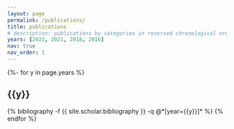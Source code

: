 ```yaml
---
layout: page
permalink: /publications/
title: publications
# description: publications by categories in reversed chronological order. generated by jekyll-scholar.
years: [2023, 2021, 2018, 2016]
nav: true
nav_order: 1
---
```

<!-- _pages/publications.md -->
<div class="publications">

{%- for y in page.years %}
  <h2 class="year">{{y}}</h2>
  {% bibliography -f {{ site.scholar.bibliography }} -q @*[year={{y}}]* %}
{% endfor %}

</div>
